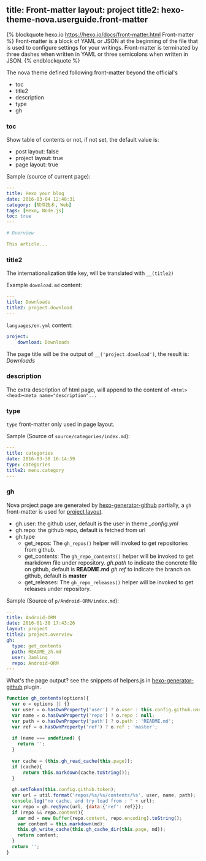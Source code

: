 title: Front-matter
layout: project
title2: hexo-theme-nova.userguide.front-matter
---

{% blockquote hexo.io https://hexo.io/docs/front-matter.html Front-matter  %}
Front-matter is a block of YAML or JSON at the beginning of the file that is used to configure settings for your writings. Front-matter is terminated by three dashes when written in YAML or three semicolons when written in JSON.
{% endblockquote %}

The nova theme defined following front-matter beyond the official's
 - toc
 - title2
 - description
 - type
 - gh 

### toc
Show table of contents or not, if not set, the default value is:
 - post layout: false
 - project layout: true
 - page layout: true
 
Sample (source of current page): 

```yaml
---
title: Hexo your blog
date: 2016-03-04 12:48:31
category: [软件技术, Web]
tags: [Hexo, Node.js]
toc: true
---

# Overview

This article...
```
 
### title2
The internationalization title key, will be translated with `__(title2)`

Example
`download.md` content:
```yaml
---
title: Downloads
title2: project.download
---
```
`languages/en.yml` content:
```yaml
project:
	download: Downloads
```

The page title will be the output of `__('project.download')`, the result is: <var>Downloads</var>

### description
The extra description of html page, will append to the content of `<html><head><meta name="description"...`

### type
`type` front-matter only used in page layout.

Sample (Source of `source/categories/index.md`):

```yaml
---
title: categories
date: 2016-03-30 16:14:59
type: categories
title2: menu.category
---

```

### gh

Nova project page are generated by [hexo-generator-github] partially, a `gh` front-matter is used for [project layout](./layouts.html#project).

- gh.user: the github user, default is the user in theme <var>_config.yml</var>
- gh.repo: the github repo, default is fetched from url
- gh.type 
    - get_repos: The `gh_repos()` helper will invoked to get repositories from github. 
    - get_contents: The `gh_repo_contents()` helper will be invoked to get markdown file under repository.
    <var>gh.path</var> to indicate the concrete file on github, default is **README.md**
    <var>gh.ref</var> to indicate the branch on github, default is **master**
    - get_releases: The `gh_repo_releases()` helper will be invoked to get releases under repository.
    
Sample (Source of `p/Android-ORM/index.md`):
```yaml
---
title: Android-ORM
date: 2016-01-30 17:43:26
layout: project
title2: project.overview
gh:
  type: get_contents
  path: README_zh.md
  user: Jamling
  repo: Android-ORM
---
```

What's the page output? see the snippets of helpers.js in [hexo-generator-github] plugin.

```js
function gh_contents(options){
  var o = options || {}
  var user = o.hasOwnProperty('user') ? o.user : this.config.github.user;
  var name = o.hasOwnProperty('repo') ? o.repo : null;
  var path = o.hasOwnProperty('path') ? o.path : 'README.md';
  var ref = o.hasOwnProperty('ref') ? o.ref : 'master';
  
  if (name === undefined) {
    return '';
  }
  
  var cache = (this.gh_read_cache(this.page));
  if (cache){
	  return this.markdown(cache.toString());
  }
  
  gh.setToken(this.config.github.token);
  var url = util.format('repos/%s/%s/contents/%s', user, name, path);
  console.log("no cache, and try load from : " + url);
  var repo = gh.reqSync(url, {data:{'ref': ref}});
  if (repo && repo.content){
    var md = new Buffer(repo.content, repo.encoding).toString();
    var content = this.markdown(md);
    this.gh_write_cache(this.gh_cache_dir(this.page, md));
    return content;
  }
  return '';
}

```
[hexo-generator-github]: https://github.com/Jamling/hexo-generator-github

